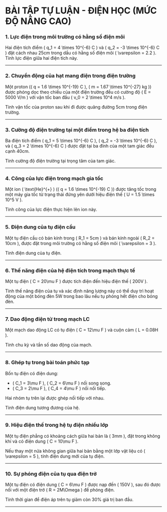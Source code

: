 
# **BÀI TẬP TỰ LUẬN - ĐIỆN HỌC (MỨC ĐỘ NÂNG CAO)**  

### **1. Lực điện trong môi trường có hằng số điện môi**  
Hai điện tích điểm \( q_1 = 4 \times 10^{-6} C \) và \( q_2 = -3 \times 10^{-6} C \) đặt cách nhau 25cm trong dầu có hằng số điện môi \( \varepsilon = 2.2 \).  
Tính lực điện giữa hai điện tích này.  

---

### **2. Chuyển động của hạt mang điện trong điện trường**  
Một proton (\( q = 1.6 \times 10^{-19} C \), \( m = 1.67 \times 10^{-27} kg \)) được phóng dọc theo chiều của một điện trường đều có cường độ \( E = 5000 V/m \) với vận tốc ban đầu \( v_0 = 2 \times 10^4 m/s \).  

Tính vận tốc của proton sau khi đi được quãng đường 5cm trong điện trường.  

---

### **3. Cường độ điện trường tại một điểm trong hệ ba điện tích**  
Ba điện tích điểm \( q_1 = 5 \times 10^{-6} C \), \( q_2 = -3 \times 10^{-6} C \), và \( q_3 = 2 \times 10^{-6} C \) được đặt tại ba đỉnh của một tam giác đều cạnh 40cm.  

Tính cường độ điện trường tại trọng tâm của tam giác.  

---

### **4. Công của lực điện trong mạch gia tốc**  
Một ion \( \text{He}^{+} \) (\( q = 1.6 \times 10^{-19} C \)) được tăng tốc trong một máy gia tốc từ trạng thái đứng yên dưới hiệu điện thế \( U = 1.5 \times 10^5 V \).  

Tính công của lực điện thực hiện lên ion này.  

---

### **5. Điện dung của tụ điện cầu**  
Một tụ điện cầu có bán kính trong \( R_1 = 5cm \) và bán kính ngoài \( R_2 = 10cm \), được đặt trong môi trường có hằng số điện môi \( \varepsilon = 3 \).  

Tính điện dung của tụ điện.  

---

### **6. Thế năng điện của hệ điện tích trong mạch thực tế**  
Một tụ điện \( C = 20\mu F \) được tích điện đến hiệu điện thế \( 200V \).  

Tính thế năng điện của tụ và xác định năng lượng này có thể duy trì hoạt động của một bóng đèn 5W trong bao lâu nếu tụ phóng hết điện cho bóng đèn.  

---

### **7. Dao động điện từ trong mạch LC**  
Một mạch dao động LC có tụ điện \( C = 12\mu F \) và cuộn cảm \( L = 0.08H \).  

Tính chu kỳ và tần số dao động của mạch.  

---

### **8. Ghép tụ trong bài toán phức tạp**  
Bốn tụ điện có điện dung:  
- \( C_1 = 3\mu F \), \( C_2 = 6\mu F \) nối song song.  
- \( C_3 = 2\mu F \), \( C_4 = 4\mu F \) nối nối tiếp.  

Hai nhóm tụ trên lại được ghép nối tiếp với nhau.  

Tính điện dung tương đương của hệ.  

---

### **9. Hiệu điện thế trong hệ tụ điện nhiều lớp**  
Một tụ điện phẳng có khoảng cách giữa hai bản là \( 3mm \), đặt trong không khí và có điện dung \( C = 10\mu F \).  

Nếu thay một nửa không gian giữa hai bản bằng một lớp vật liệu có \( \varepsilon = 5 \), tính điện dung mới của tụ điện.  

---

### **10. Sự phóng điện của tụ qua điện trở**  
Một tụ điện có điện dung \( C = 6\mu F \) được nạp đến \( 150V \), sau đó được nối với một điện trở \( R = 2M\Omega \) để phóng điện.  

Tính thời gian để điện áp trên tụ giảm còn 30% giá trị ban đầu.  

---
